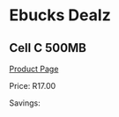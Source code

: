 
# Ebucks Dealz
## Cell C 500MB
[Product Page](https://www.ebucks.com/web/shop/productSelected.do?prodId=1028393470&catId=300)

Price: R17.00

Savings: 


	
